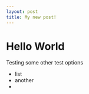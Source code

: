 ```yaml
---
layout: post
title: My new post!
---
```

# Hello World
Testing some other test options
- list
- another
- 
